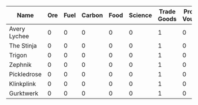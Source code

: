| Name             | Ore | Fuel | Carbon | Food | Science | Trade Goods | Proposal Vouchers|
|------------------|-----|------|--------|------|---------|-------------|------------------|
| Avery Lychee     | 0   | 0    | 0      | 0    | 0       | 1           | 0                |
| The Stinja       | 0   | 0    | 0      | 0    | 0       | 1           | 0                |
| Trigon           | 0   | 0    | 0      | 0    | 0       | 1           | 0                |
| Zephnik          | 0   | 0    | 0      | 0    | 0       | 1           | 0                |
| Pickledrose      | 0   | 0    | 0      | 0    | 0       | 1           | 0                |
| Klinkplink       | 0   | 0    | 0      | 0    | 0       | 1           | 0                |
| Gurktwerk        | 0   | 0    | 0      | 0    | 0       | 1           | 0                |
